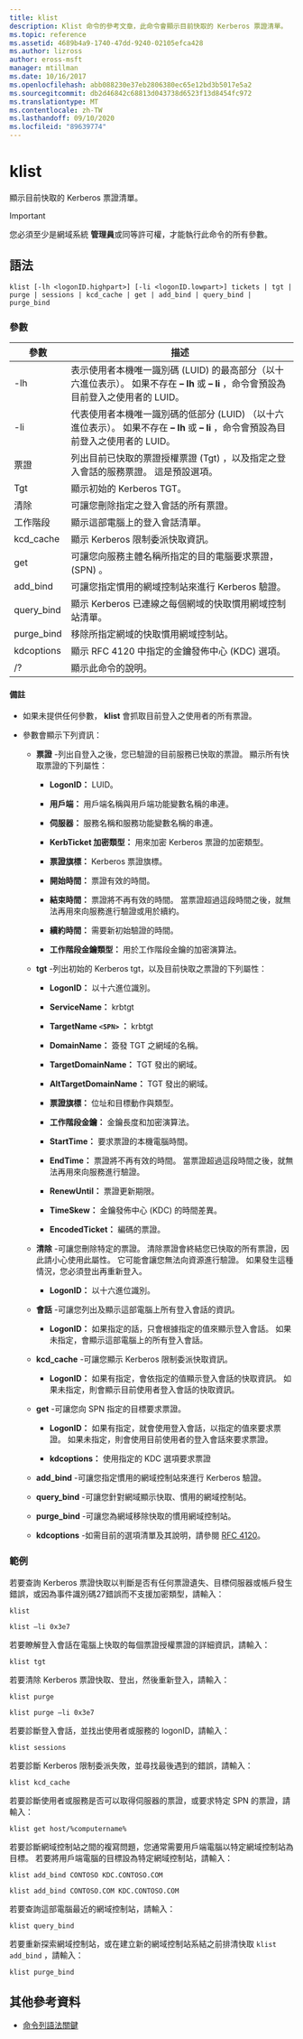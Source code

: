 ```yaml
---
title: klist
description: Klist 命令的參考文章，此命令會顯示目前快取的 Kerberos 票證清單。
ms.topic: reference
ms.assetid: 4689b4a9-1740-47dd-9240-02105efca428
ms.author: lizross
author: eross-msft
manager: mtillman
ms.date: 10/16/2017
ms.openlocfilehash: abb088230e37eb2806380ec65e12bd3b5017e5a2
ms.sourcegitcommit: db2d46842c68813d043738d6523f13d8454fc972
ms.translationtype: MT
ms.contentlocale: zh-TW
ms.lasthandoff: 09/10/2020
ms.locfileid: "89639774"
---
```

# <a name="klist"></a>klist

顯示目前快取的 Kerberos 票證清單。

> [!IMPORTANT]
> 您必須至少是網域系統 **管理員**或同等許可權，才能執行此命令的所有參數。

## <a name="syntax"></a>語法

```
klist [-lh <logonID.highpart>] [-li <logonID.lowpart>] tickets | tgt | purge | sessions | kcd_cache | get | add_bind | query_bind | purge_bind
```

### <a name="parameters"></a>參數

| 參數 | 描述 |
| --------- | ----------- |
| -lh | 表示使用者本機唯一識別碼 (LUID) 的最高部分（以十六進位表示）。 如果不存在 **– lh** 或 **– li** ，命令會預設為目前登入之使用者的 LUID。 |
| -li | 代表使用者本機唯一識別碼的低部分 (LUID) （以十六進位表示）。 如果不存在 **– lh** 或 **– li** ，命令會預設為目前登入之使用者的 LUID。 |
| 票證 | 列出目前已快取的票證授權票證 (Tgt) ，以及指定之登入會話的服務票證。 這是預設選項。 |
| Tgt | 顯示初始的 Kerberos TGT。 |
| 清除 | 可讓您刪除指定之登入會話的所有票證。 |
| 工作階段 | 顯示這部電腦上的登入會話清單。 |
| kcd_cache | 顯示 Kerberos 限制委派快取資訊。 |
| get | 可讓您向服務主體名稱所指定的目的電腦要求票證， (SPN) 。 |
| add_bind | 可讓您指定慣用的網域控制站來進行 Kerberos 驗證。 |
| query_bind | 顯示 Kerberos 已連線之每個網域的快取慣用網域控制站清單。 |
| purge_bind | 移除所指定網域的快取慣用網域控制站。 |
| kdcoptions | 顯示 RFC 4120 中指定的金鑰發佈中心 (KDC) 選項。 |
| /? | 顯示此命令的說明。 |

#### <a name="remarks"></a>備註

- 如果未提供任何參數， **klist** 會抓取目前登入之使用者的所有票證。

- 參數會顯示下列資訊：

  - **票證** -列出自登入之後，您已驗證的目前服務已快取的票證。 顯示所有快取票證的下列屬性：

    - **LogonID：** LUID。

    - **用戶端：** 用戶端名稱與用戶端功能變數名稱的串連。

    - **伺服器：** 服務名稱和服務功能變數名稱的串連。

    - **KerbTicket 加密類型：** 用來加密 Kerberos 票證的加密類型。

    - **票證旗標：** Kerberos 票證旗標。

    - **開始時間：** 票證有效的時間。

    - **結束時間：** 票證將不再有效的時間。 當票證超過這段時間之後，就無法再用來向服務進行驗證或用於續約。

    - **續約時間：** 需要新初始驗證的時間。

    - **工作階段金鑰類型：** 用於工作階段金鑰的加密演算法。

  - **tgt** -列出初始的 Kerberos tgt，以及目前快取之票證的下列屬性：

    - **LogonID：** 以十六進位識別。

    - **ServiceName：** krbtgt

    - **TargetName `<SPN>` ：** krbtgt

    - **DomainName：** 簽發 TGT 之網域的名稱。

    - **TargetDomainName：** TGT 發出的網域。

    - **AltTargetDomainName：** TGT 發出的網域。

    - **票證旗標：** 位址和目標動作與類型。

    - **工作階段金鑰：** 金鑰長度和加密演算法。

    - **StartTime：** 要求票證的本機電腦時間。

    - **EndTime：** 票證將不再有效的時間。 當票證超過這段時間之後，就無法再用來向服務進行驗證。

    - **RenewUntil：** 票證更新期限。

    - **TimeSkew：** 金鑰發佈中心 (KDC) 的時間差異。

    - **EncodedTicket：** 編碼的票證。

  - **清除** -可讓您刪除特定的票證。 清除票證會終結您已快取的所有票證，因此請小心使用此屬性。 它可能會讓您無法向資源進行驗證。 如果發生這種情況，您必須登出再重新登入。

    - **LogonID：** 以十六進位識別。

  - **會話** -可讓您列出及顯示這部電腦上所有登入會話的資訊。

    - **LogonID：** 如果指定的話，只會根據指定的值來顯示登入會話。 如果未指定，會顯示這部電腦上的所有登入會話。

  - **kcd_cache** -可讓您顯示 Kerberos 限制委派快取資訊。

    - **LogonID：** 如果有指定，會依指定的值顯示登入會話的快取資訊。 如果未指定，則會顯示目前使用者登入會話的快取資訊。

  - **get** -可讓您向 SPN 指定的目標要求票證。

    - **LogonID：** 如果有指定，就會使用登入會話，以指定的值來要求票證。 如果未指定，則會使用目前使用者的登入會話來要求票證。

    - **kdcoptions：** 使用指定的 KDC 選項要求票證

  - **add_bind** -可讓您指定慣用的網域控制站來進行 Kerberos 驗證。

  - **query_bind** -可讓您針對網域顯示快取、慣用的網域控制站。

  - **purge_bind** -可讓您為網域移除快取的慣用網域控制站。

  - **kdcoptions** -如需目前的選項清單及其說明，請參閱 [RFC 4120](http://www.ietf.org/rfc/rfc4120.txt)。

### <a name="examples"></a>範例

若要查詢 Kerberos 票證快取以判斷是否有任何票證遺失、目標伺服器或帳戶發生錯誤，或因為事件識別碼27錯誤而不支援加密類型，請輸入：

```
klist
```

```
klist –li 0x3e7
```

若要瞭解登入會話在電腦上快取的每個票證授權票證的詳細資訊，請輸入：

```
klist tgt
```

若要清除 Kerberos 票證快取、登出，然後重新登入，請輸入：

```
klist purge
```

```
klist purge –li 0x3e7
```

若要診斷登入會話，並找出使用者或服務的 logonID，請輸入：

```
klist sessions
```

若要診斷 Kerberos 限制委派失敗，並尋找最後遇到的錯誤，請輸入：

```
klist kcd_cache
```

若要診斷使用者或服務是否可以取得伺服器的票證，或要求特定 SPN 的票證，請輸入：

```
klist get host/%computername%
```

若要診斷網域控制站之間的複寫問題，您通常需要用戶端電腦以特定網域控制站為目標。 若要將用戶端電腦的目標設為特定網域控制站，請輸入：

```
klist add_bind CONTOSO KDC.CONTOSO.COM
```

```
klist add_bind CONTOSO.COM KDC.CONTOSO.COM
```

若要查詢這部電腦最近的網域控制站，請輸入：

```
klist query_bind
```

若要重新探索網域控制站，或在建立新的網域控制站系結之前排清快取 `klist add_bind` ，請輸入：

```
klist purge_bind
```

## <a name="additional-references"></a>其他參考資料

- [命令列語法關鍵](command-line-syntax-key.md)